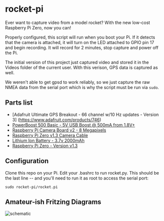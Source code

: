 # rocket-pi

Ever want to capture video from a model rocket? With the new low-cost Raspberry Pi Zero, now you can! 

Properly configured, this script will run when you boot your Pi. If it detects that the camera is attached, it will 
turn on the LED attached to GPIO pin 17 and begin recording. It will record for 2 minutes, stop capture and power off the Pi.

The initial version of this project just captured video and stored it in the Videos folder of the current user. With this verison,
GPS data is captured as well.

We weren't able to get gpsd to work reliably, so we just capture the raw NMEA data from the serial port which is why the script 
must be run via ```sudo```.

## Parts list

-  [Adafruit Ultimate GPS Breakout - 66 channel w/10 Hz updates - Version 3] (https://www.adafruit.com/products/746)
-  [PowerBoost 500 Basic - 5V USB Boost @ 500mA from 1.8V+](https://www.adafruit.com/products/1903)
-  [Raspberry Pi Camera Board v2 - 8 Megapixels](https://www.adafruit.com/products/3099)
-  [Raspberry Pi Zero v1.3 Camera Cable](https://www.adafruit.com/products/3157)
-  [Lithium Ion Battery - 3.7v 2000mAh](https://www.adafruit.com/products/2011)
-  [Raspberry Pi Zero - Version v1.3](https://www.adafruit.com/products/2885)

## Configuration
Clone this repo on your Pi.
Edit your .bashrc to run rocket.py. This should be the last line -- and you'll need to run it as root to access the serial port:

```sudo rocket-pi/rocket.pi``` 


## Amateur-ish Fritzing Diagrams
![schematic](https://github.com/snowmoonsoftware/rocket-pi/blob/master/images/RocketPi_schematic.png)

